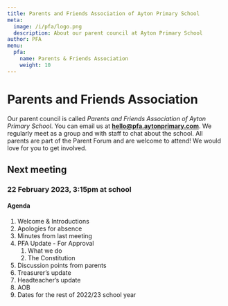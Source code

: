 ```yaml
---
title: Parents and Friends Association of Ayton Primary School
meta:
  image: /i/pfa/logo.png
  description: About our parent council at Ayton Primary School
author: PFA
menu:
  pfa:
    name: Parents & Friends Association
    weight: 10
---
```


# Parents and Friends Association

Our parent council is called *Parents and Friends Association of Ayton Primary School*. You can email us at **<hello@pfa.aytonprimary.com>**. We regularly meet as a group and with staff to chat about the school. All parents are part of the Parent Forum and are welcome to attend! We would love for you to get involved.

## Next meeting

### 22 February 2023, 3:15pm at school

#### Agenda

1. Welcome & Introductions
2. Apologies for absence
3. Minutes from last meeting
4. PFA Update - For Approval
    1. What we do
    2. The Constitution
5. Discussion points from parents
6. Treasurer’s update
7. Headteacher’s update
8. AOB
9. Dates for the rest of 2022/23 school year
